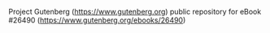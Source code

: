 Project Gutenberg (https://www.gutenberg.org) public repository for eBook #26490 (https://www.gutenberg.org/ebooks/26490)
